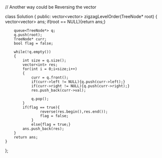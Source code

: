 // Another way could be Reversing the vector 

class Solution {
public:
    vector<vector<int>> zigzagLevelOrder(TreeNode* root) {
        vector<vector<int>> ans;
        if(root == NULL){return ans;}
        
        queue<TreeNode*> q;
        q.push(root);
        TreeNode* curr;
        bool flag = false; 
        
        while(!q.empty())
        {
            int size = q.size();
            vector<int> res;
            for(int i = 0;i<size;i++)
            {
                curr = q.front();
                if(curr->left != NULL){q.push(curr->left);}
                if(curr->right != NULL){q.push(curr->right);}
                res.push_back(curr->val);
                
                q.pop();
            }
            if(flag == true){
                    reverse(res.begin(),res.end());
                    flag = false;
                }
                else{flag = true;}
            ans.push_back(res);
        }
        return ans;
    }
};
